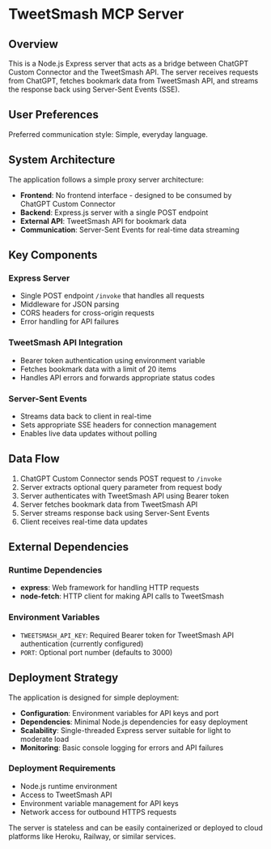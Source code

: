 # TweetSmash MCP Server

## Overview

This is a Node.js Express server that acts as a bridge between ChatGPT Custom Connector and the TweetSmash API. The server receives requests from ChatGPT, fetches bookmark data from TweetSmash API, and streams the response back using Server-Sent Events (SSE).

## User Preferences

Preferred communication style: Simple, everyday language.

## System Architecture

The application follows a simple proxy server architecture:

- **Frontend**: No frontend interface - designed to be consumed by ChatGPT Custom Connector
- **Backend**: Express.js server with a single POST endpoint
- **External API**: TweetSmash API for bookmark data
- **Communication**: Server-Sent Events for real-time data streaming

## Key Components

### Express Server
- Single POST endpoint `/invoke` that handles all requests
- Middleware for JSON parsing
- CORS headers for cross-origin requests
- Error handling for API failures

### TweetSmash API Integration
- Bearer token authentication using environment variable
- Fetches bookmark data with a limit of 20 items
- Handles API errors and forwards appropriate status codes

### Server-Sent Events
- Streams data back to client in real-time
- Sets appropriate SSE headers for connection management
- Enables live data updates without polling

## Data Flow

1. ChatGPT Custom Connector sends POST request to `/invoke`
2. Server extracts optional query parameter from request body
3. Server authenticates with TweetSmash API using Bearer token
4. Server fetches bookmark data from TweetSmash API
5. Server streams response back using Server-Sent Events
6. Client receives real-time data updates

## External Dependencies

### Runtime Dependencies
- **express**: Web framework for handling HTTP requests
- **node-fetch**: HTTP client for making API calls to TweetSmash

### Environment Variables
- `TWEETSMASH_API_KEY`: Required Bearer token for TweetSmash API authentication (currently configured)
- `PORT`: Optional port number (defaults to 3000)

## Deployment Strategy

The application is designed for simple deployment:

- **Configuration**: Environment variables for API keys and port
- **Dependencies**: Minimal Node.js dependencies for easy deployment
- **Scalability**: Single-threaded Express server suitable for light to moderate load
- **Monitoring**: Basic console logging for errors and API failures

### Deployment Requirements
- Node.js runtime environment
- Access to TweetSmash API
- Environment variable management for API keys
- Network access for outbound HTTPS requests

The server is stateless and can be easily containerized or deployed to cloud platforms like Heroku, Railway, or similar services.